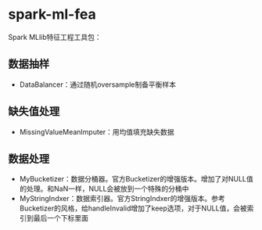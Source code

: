 # spark-ml-fea
Spark MLlib特征工程工具包：

## 数据抽样

- DataBalancer：通过随机oversample制备平衡样本

## 缺失值处理

- MissingValueMeanImputer：用均值填充缺失数据

## 数据处理

- MyBucketizer：数据分桶器。官方Bucketizer的增强版本。增加了对NULL值的处理。和NaN一样，NULL会被放到一个特殊的分桶中
- MyStringIndxer：数据索引器。官方StringIndxer的增强版本。参考Bucketizer的风格，给handleInvalid增加了keep选项，对于NULL值，会被索引到最后一个下标里面
